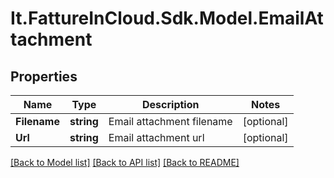 # It.FattureInCloud.Sdk.Model.EmailAttachment

## Properties

Name | Type | Description | Notes
------------ | ------------- | ------------- | -------------
**Filename** | **string** | Email attachment filename | [optional] 
**Url** | **string** | Email attachment url | [optional] 

[[Back to Model list]](../../README.md#documentation-for-models) [[Back to API list]](../../README.md#documentation-for-api-endpoints) [[Back to README]](../../README.md)


